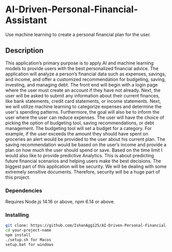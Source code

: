 # AI-Driven-Personal-Financial-Assistant

Use machine learning to create a personal financial plan for the user. 

## Description

This application’s primary purpose is to apply AI and machine learning models to provide users with the best personalized financial advice. The application will analyze a person’s financial data such as expenses, savings, and income, and offer a customized recommendation for budgeting, saving, investing, and managing debt. The front end will begin with a login page where the user must create an account if they have not already. Next, the user will be asked to submit any information about their current finances, like bank statements, credit card statements, or income statements. Next, we will utilize machine learning to categorize expenses and determine the user's spending patterns. Furthermore, the goal will also be to inform the user where the user can reduce expenses. The user will have the choice of picking the option of budgeting tool, saving recommendations, or debt management. The budgeting tool will set a budget for a category. For example, if the user exceeds the amount they should have spent on groceries an alert would be provided to the user about his current plan. The saving recommendation would be based on the user’s income and provide a plan on how much the user should spend or save. Based on the time limit I would also like to provide predictive Analytics. This is about predicting future financial scenarios and helping users make the best decisions. The biggest part of this application will be security. We will be dealing with some extremely sensitive documents. Therefore, security will be a huge part of this project. 

### Dependencies

 Requires Node.js 14.16 or above, npm 6.14 or above.

### Installing


```bash
git clone: https://github.com/IshanAgg125/AI-Driven-Personal-Financial-Assistant.git
cd your-project-name
npm install
./setup.sh for Macos
setup.bat for windows


